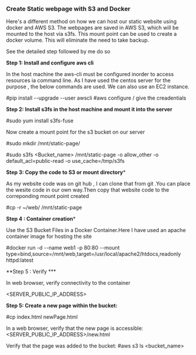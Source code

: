 ### Create Static webpage with S3 and Docker

Here's a different method on how we can host our static website using docker and AWS S3. The webpages are saved in AWS S3, which will be mounted to the host via s3fs. This mount point can be used to create a docker volume. This will eliminate the need to take backup.

See the detailed step followed by me do so

**Step 1:  Install and configure aws cli**

 In the host machine  the aws-cli must be configured inorder to access resources ia command line. As I have used the centos server for the purpose , the below commands are used. We can also use an EC2 instance.
 
#pip install --upgrade --user awscli
#aws configure    / give the creadentials

**Step 2: Install s3fs in the host machine and mount it into the server**

#sudo yum install s3fs-fuse

Now create a mount point for the s3 bucket on our server

#sudo mkdir /mnt/static-page/

#sudo s3fs <Bucket_name> /mnt/static-page -o allow_other -o default_acl=public-read -o use_cache=/tmp/s3fs

**Step 3: Copy the code to S3 or mount directory***

As my website code was on git hub , I can clone that from git .You can place the wesite code in our own way.Then copy that website code to the correponding mount point created
 
 #cp -r ~/web/  /mnt/static-page
 
 **Step 4 : Container creation***
 
 Use the S3 Bucket Files in a Docker Container.Here I have used an apache container image for hosting the site

#docker run -d --name web1 -p 80:80 --mount type=bind,source=/mnt/web,target=/usr/local/apache2/htdocs,readonly httpd:latest

**Step 5 : Verify ***

In web browser, verify connectivity to the container

<SERVER_PUBLIC_IP_ADDRESS>

**Step 5: Create a new page within the bucket:**

#cp index.html newPage.html

In a web browser, verify that the new page is accessible:
<SERVER_PUBLIC_IP_ADDRESS>/new.html

Verify that the page was added to the bucket:
#aws s3 ls <bucket_name>
